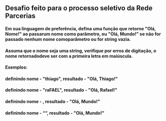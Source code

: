 ## Desafio feito para o processo seletivo da Rede Parcerias

#### Em sua linguagem de preferência, defina uma função que retorne "Olá, Nome!" ao passarum nome como parâmetro, ou "Olá, Mundo!" se não for passado nenhum nome comoparâmetro ou for string vazia.
#### Assuma que o nome seja uma string, verifique por erros de digitação, o nome retornadodeve ser com a primeira letra em maiúscula.

####  Exemplos:
####  definindo nome - "thiago", resultado - "Olá, Thiago!"
####  definindo nome - "raFAEL", resultado - "Olá, Rafael!"
####  definindo nome - , resultado - "Olá, Mundo!"
####  definindo nome - ““, resultado - "Olá, Mundo!"
